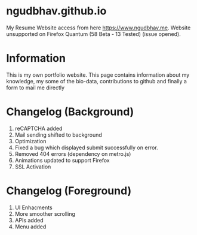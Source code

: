 # ngudbhav.github.io
My Resume Website access from here https://www.ngudbhav.me. Website unsupported on Firefox Quantum (58 Beta - 13 Tested) (issue opened).


# Information
This is my own portfolio website. This page contains information about my knowledge, my some of the bio-data, contributions to github and finally a form to mail me directly


# Changelog (Background)
1)	reCAPTCHA added
2)	Mail sending shifted to background
3)	Optimization
4) 	Fixed a bug which displayed submit successfully on error.
5)	Removed 404 errors (dependency on metro.js)
6)	Animations updated to support Firefox
7)	SSL Activation


# Changelog (Foreground)
1)	UI Enhacments
2)	More smoother scrolling
3)	APIs added
4)	Menu added
